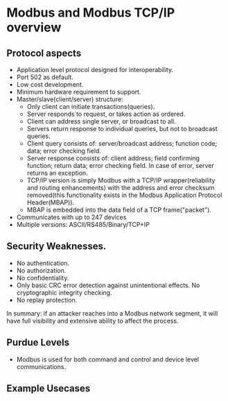 # Modbus and Modbus TCP/IP overview

## Protocol aspects
- Application level protocol designed for interoperability.
- Port 502 as default.
- Low cost development.
- Minimum hardware requirement to support.
- Master/slave(client/server) structure:
  - Only client can initiate transactions(queries).
  - Server responds to request, or takes action as ordered.
  - Client can address single server, or broadcast to all.
  - Servers return response to individual queries, but not to broadcast queries.
  - Client query consists of: server/broadcast address; function code; data; error checking field.
  - Server response consists of: client address; field confirming function; return data; error checking field. In case of error, server returns an exception.
  - TCP/IP version is simply Modbus with a TCP/IP wrapper(reliability and routing enhancements) with the address and error checksum removed(this functionality exists in the Modbus Application Protocol Header(MBAP)).
  - MBAP is embedded into the data field of a TCP frame("packet").
- Communicates with up to 247 devices
- Multiple versions: ASCII/RS485/Binary/TCP+IP

## Security Weaknesses.
- No authentication.
- No authorization.
- No confidentiality.
- Only basic CRC error detection against unintentional effects. No cryptographic integrity checking.
- No replay protection.

In summary: if an attacker reaches into a Modbus network segment, it will have full visibility and extensive ability to affect the process.  

## Purdue Levels
- Modbus is used for both command and control and device level communications.

## Example Usecases
